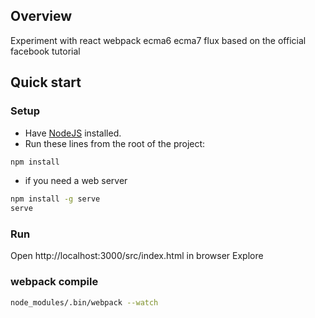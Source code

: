 ## Overview
Experiment with react webpack ecma6 ecma7 flux based on the official facebook tutorial

## Quick start

### Setup
* Have [NodeJS](http://nodejs.org/) installed.
* Run these lines from the root of the project:

```bash
npm install
```

* if you need a web server
 
```bash
npm install -g serve
serve
```

### Run
Open http://localhost:3000/src/index.html in browser
Explore

### webpack compile
```bash
node_modules/.bin/webpack --watch
```
